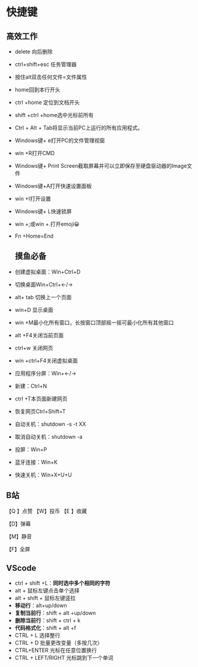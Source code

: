 # 快捷键

## 高效工作

- delete 向后删除

- ctrl+shift+esc 任务管理器

- 按住alt双击任何文件=文件属性

- home回到本行开头

- ctrl +home 定位到文档开头

- shift +ctrl +home选中光标前所有

- Ctrl + Alt + Tab将显示当前PC上运行的所有应用程式。

- Windows键+ e打开PC的文件管理视窗

- win +R打开CMD

- Windows键+ Print Screen截取屏幕并可以立即保存至硬盘驱动器的Image文件

- Windows键+A打开快速设置面板

- win +I打开设置

- Windows键+ L快速锁屏

- win +;或win +.打开emoji😀

- Fn +Home=End

  ## 摸鱼必备

  

- 创建虚拟桌面：Win+Ctrl+D

- 切换桌面Win+Ctrl+←/→

- alt+ tab 切换上一个页面

- win+D 显示桌面

- win +M最小化所有窗口，长按窗口顶部摇一摇可最小化所有其他窗口

- alt +F4关闭当前页面

- ctrl+w 关闭网页

- win +ctrl+F4关闭虚拟桌面

- 应用程序分屏：Win+←/→

- 新建：Ctrl+N

- ctrl +T本页面新建网页 

- 恢复网页Ctrl+Shift+T

- 自动关机：shutdown -s -t XX

- 取消自动关机：shutdown -a

- 投屏：Win+P

- 蓝牙连接：Win+K

- 快速关机：Win+X+U+U


## B站

【Q 】点赞
【W】投币
【E 】收藏

【D】弹幕

【M】静音

【F】全屏

## VScode

- ctrl + shift +L：**同时选中多个相同的字符**
- alt + 鼠标左键点击单个选择
- alt + shift + 鼠标左键竖拉
- **移动行**：alt+up/down
- **复制当前行**：shift + alt +up/down
- **删除当前行**：shift + ctrl + k
- **代码格式化**：shift + alt +f
- CTRL + L 选择整行
- CTRL + D 批量更改变量（多按几次）
- CTRL+ENTER 光标在任意位置换行
- CTRL + LEFT/RIGHT 光标跳到下一个单词